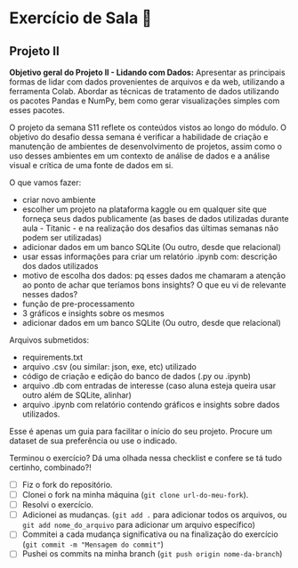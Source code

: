 # Exercício de Sala 🏫  

## Projeto II 

**Objetivo geral do Projeto II - Lidando com Dados:** Apresentar as principais formas de lidar com dados provenientes de arquivos e da web, utilizando a ferramenta Colab. Abordar as técnicas de tratamento de dados utilizando os pacotes Pandas e NumPy, bem como gerar visualizações simples com esses pacotes.

O projeto da semana S11 reflete os conteúdos vistos ao longo do módulo. O objetivo do desafio dessa semana é verificar a habilidade de criação e manutenção de ambientes de desenvolvimento de projetos, assim como o uso desses ambientes em um contexto de análise de dados e a análise visual e crítica de uma fonte de dados em si.

O que vamos fazer:

- criar novo ambiente
- escolher um projeto na plataforma kaggle ou em qualquer site que forneça seus dados publicamente (as bases de dados utilizadas durante aula - Titanic - e na realização dos desafios das últimas semanas não podem ser utilizadas)
- adicionar dados em um banco SQLite (Ou outro, desde que relacional)
- usar essas informações para criar um relatório .ipynb com:
descrição dos dados utilizados
- motivo de escolha dos dados: pq esses dados me chamaram a atenção ao ponto de achar que teríamos bons insights? O que eu vi de relevante nesses dados?
- função de pre-processamento
- 3 gráficos e insights sobre os mesmos
- adicionar dados em um banco SQLite (Ou outro, desde que relacional)

Arquivos submetidos:

- requirements.txt
- arquivo .csv (ou similar: json, exe, etc) utilizado
- código de criação e edição do banco de dados (.py ou .ipynb)
- arquivo .db com entradas de interesse (caso aluna esteja queira usar outro além de SQLite, alinhar)
- arquivo .ipynb com relatório contendo gráficos e insights sobre dados utilizados.

Esse é apenas um guia para facilitar o início do seu projeto. Procure um dataset de sua preferência ou use o indicado. 

Terminou o exercício? Dá uma olhada nessa checklist e confere se tá tudo certinho, combinado?!

- [ ] Fiz o fork do repositório.
- [ ] Clonei o fork na minha máquina (`git clone url-do-meu-fork`).
- [ ] Resolvi o exercício.
- [ ] Adicionei as mudanças. (`git add .` para adicionar todos os arquivos, ou `git add nome_do_arquivo` para adicionar um arquivo específico)
- [ ] Commitei a cada mudança significativa ou na finalização do exercício (`git commit -m "Mensagem do commit"`)
- [ ] Pushei os commits na minha branch (`git push origin nome-da-branch`)
